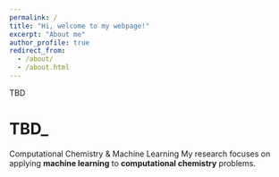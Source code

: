 ```yaml
---
permalink: /
title: "Hi, welcome to my webpage!"
excerpt: "About me"
author_profile: true
redirect_from: 
  - /about/
  - /about.html
---
```


TBD

TBD_
======
Computational Chemistry & Machine Learning
My research focuses on applying <b>machine learning</b> to <b>computational chemistry</b> problems.


